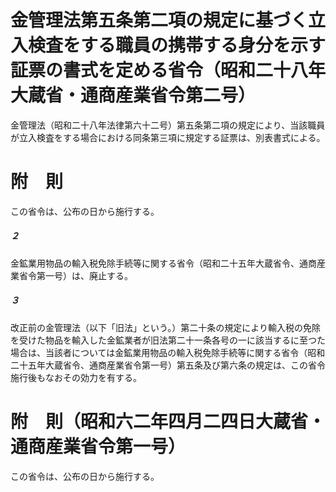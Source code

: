 # 金管理法第五条第二項の規定に基づく立入検査をする職員の携帯する身分を示す証票の書式を定める省令（昭和二十八年大蔵省・通商産業省令第二号）
金管理法（昭和二十八年法律第六十二号）第五条第二項の規定により、当該職員が立入検査をする場合における同条第三項に規定する証票は、別表書式による。
# 附　則
この省令は、公布の日から施行する。
##### ２
金鉱業用物品の輸入税免除手続等に関する省令（昭和二十五年大蔵省令、通商産業省令第一号）は、廃止する。
##### ３
改正前の金管理法（以下「旧法」という。）第二十条の規定により輸入税の免除を受けた物品を輸入した金鉱業者が旧法第二十一条各号の一に該当するに至つた場合は、当該者については金鉱業用物品の輸入税免除手続等に関する省令（昭和二十五年大蔵省令、通商産業省令第一号）第五条及び第六条の規定は、この省令施行後もなおその効力を有する。
# 附　則（昭和六二年四月二四日大蔵省・通商産業省令第一号）
この省令は、公布の日から施行する。
